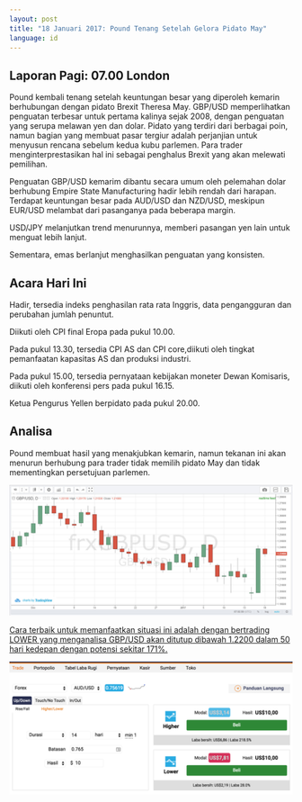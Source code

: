 ```yaml
---
layout: post
title: "18 Januari 2017: Pound Tenang Setelah Gelora Pidato May"
language: id
---
```

## Laporan Pagi: 07.00 London

Pound kembali tenang setelah keuntungan besar yang diperoleh kemarin berhubungan dengan pidato Brexit Theresa May. GBP/USD memperlihatkan penguatan terbesar untuk pertama kalinya sejak 2008, dengan penguatan yang serupa melawan yen dan dolar. Pidato yang terdiri dari berbagai poin, namun bagian yang membuat pasar tergiur adalah perjanjian untuk menyusun rencana sebelum kedua kubu parlemen. Para trader menginterprestasikan hal ini sebagai penghalus Brexit yang akan melewati pemilihan.

Penguatan GBP/USD kemarim dibantu secara umum oleh pelemahan dolar berhubung Empire State Manufacturing hadir lebih rendah dari harapan. Terdapat keuntungan besar pada AUD/USD dan NZD/USD, meskipun EUR/USD melambat dari pasanganya pada beberapa margin.

USD/JPY melanjutkan trend menurunnya, memberi pasangan yen lain untuk menguat lebih lanjut.

Sementara, emas berlanjut menghasilkan penguatan yang konsisten.

## Acara Hari Ini

Hadir, tersedia indeks penghasilan rata rata Inggris, data pengangguran dan perubahan jumlah penuntut.

Diikuti oleh CPI final Eropa pada pukul 10.00.

Pada pukul 13.30, tersedia CPI AS dan CPI core,diikuti oleh tingkat pemanfaatan kapasitas AS dan produksi industri.

Pada pukul 15.00, tersedia pernyataan kebijakan moneter Dewan Komisaris, diikuti oleh konferensi pers pada pukul 16.15.

Ketua Pengurus Yellen berpidato pada pukul 20.00.

## Analisa

Pound membuat hasil yang menakjubkan kemarin, namun tekanan ini akan menurun berhubung para trader tidak memilih pidato May dan tidak mementingkan persetujuan parlemen.

<img src="/images/2017-01-18_07-03-03.jpg" alt="Daily Report">

<a href="%LINK%%?currency=USD&amp;market=forex&amp;underlying=frxGBPUSD&amp;formname=higherlower&amp;duration_amount=50&amp;duration_units=d&amp;amount=10&amp;amount_type=payout&amp;expiry_type=duration&amp;barrier=1.2200">Cara terbaik untuk memanfaatkan situasi ini adalah dengan bertrading LOWER yang menganalisa GBP/USD akan ditutup dibawah 1.2200 dalam 50 hari kedepan dengan potensi sekitar 171%.</a>

<img src="/images/Screen-Shot-2017-01-24-at-5.23.23-PM.png" alt="Daily Report">
